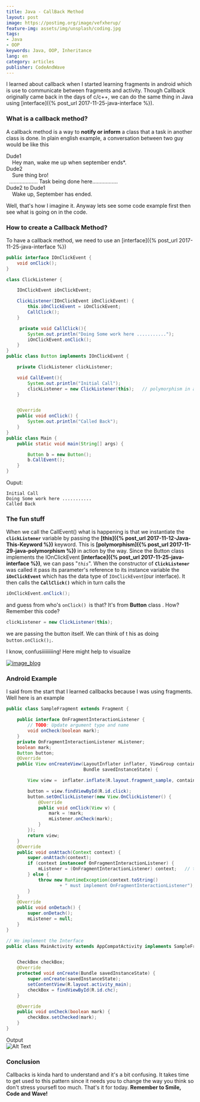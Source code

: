 ```yaml
---
title: Java - CallBack Method
layout: post
image: https://postimg.org/image/vefxherup/
feature-img: assets/img/unsplash/coding.jpg
tags:
- Java
- OOP
keywords: Java, OOP, Inheritance
lang: en
category: articles
publisher: CodeAndWave
---
```


I learned about callback when I started learning fragments in android which is use to communicate between fragments and activity.  Though Callback originally came back in the days of c/c++, we can do the same thing in Java using [interface]({% post_url 2017-11-25-java-interface %}). 

### What is a callback method?

A callback method is a way to **notify or inform** a class that a task  in another class is done. In plain english example, a conversation between two guy would be like this

<p class="callback">
 Dude1<br/>
&nbsp; &nbsp; Hey man, wake me up when september ends*.<br/>
Dude2<br/>
&nbsp; &nbsp; Sure thing bro! <br/>
&nbsp;  ................... Task being done here.................<br/>
 Dude2 to Dude1<br/>
&nbsp; &nbsp; Wake up, September has ended.<br/>
</p>

Well, that's how I imagine it.  Anyway lets see some code example first then see what is going on in the code.

### How to create a Callback Method?
To have a callback method, we need to use an [interface]({% post_url 2017-11-25-java-interface %})

``` java
public interface IOnClickEvent {
    void onClick();
}

class ClickListener {

    IOnClickEvent iOnClickEvent;

    ClickListener(IOnClickEvent iOnClickEvent) {
        this.iOnClickEvent = iOnClickEvent;
        CallClick();
    }

     private void CallClick(){
        System.out.println("Doing Some work here ...........");
        iOnClickEvent.onClick();
    }
}
public class Button implements IOnClickEvent {

    private ClickListener clickListener;

    void CallEvent(){
        System.out.println("Initial Call");
        clickListener = new ClickListener(this);   // polymorphism in action right here!
    }


    @Override
    public void onClick() {
        System.out.println("Called Back");
    }
}
public class Main {
    public static void main(String[] args) {

        Button b = new Button();
        b.CallEvent();
    }
}
```

Ouput:
```
Initial Call
Doing Some work here ...........
Called Back
```



### The fun stuff
When we call the CallEvent() what is happening is that we instantiate the **`clickListener`**  variable by passing the **[this]({% post_url 2017-11-12-Java-This-Keyword %})** keyword. This is **[polymorphism]({% post_url 2017-11-29-java-polymorphism %})** in action by the way. Since the Button class implements the IOnClickEvent **[interface]({% post_url 2017-11-25-java-interface %})**, we can pass "*`this`*". When the constructor of **`ClickListener`** was called it pass its parameter's reference to its  instance variable the **`iOnClickEvent`** which has the data type of `IOnClickEvent`(our interface). It then calls the **`CallClick()`** which in turn calls the 
``` java 
iOnClickEvent.onClick();
```
and guess from  who's `onClick() `is that? It's from **Button** class . How? Remember this code? 

``` java
clickListener = new ClickListener(this);
```
we are passing the button itself.  We can think of t his as doing `button.onClick();`. 

I know, confusiiiiiiiiing! Here might help to visualize


<!-- <img src="{{site.baseurl}}/assets/img/blog/callback.png" alt="Girl in a jacket" style="width:400px;height:400px;">  -->


[![image_blog]({{site.baseurl}}/assets/img/blog/callback.png)]({{site.baseurl}}/assets/img/blog/callback.png)



### Android Example
I said from the start that I learned callbacks because I was using fragments. Well here is an example

``` java 
public class SampleFragment extends Fragment {

    public interface OnFragmentInteractionListener {
        // TODO: Update argument type and name
        void onCheck(boolean mark);
    }
    private OnFragmentInteractionListener mListener;
    boolean mark;
    Button button;
    @Override
    public View onCreateView(LayoutInflater inflater, ViewGroup container,
                             Bundle savedInstanceState) {

        View view =  inflater.inflate(R.layout.fragment_sample, container, false);

        button = view.findViewById(R.id.click);
        button.setOnClickListener(new View.OnClickListener() {
            @Override
            public void onClick(View v) {
                mark = !mark;
                mListener.onCheck(mark);
            }
        });
        return view;
    }
    @Override
    public void onAttach(Context context) {
        super.onAttach(context);
        if (context instanceof OnFragmentInteractionListener) {
            mListener = (OnFragmentInteractionListener) context;   // this is where we attach the main activity to our mListener
        } else {
            throw new RuntimeException(context.toString()
                    + " must implement OnFragmentInteractionListener");
        }
    }
    @Override
    public void onDetach() {
        super.onDetach();
        mListener = null;
    }
}

// We implement the Interface
public class MainActivity extends AppCompatActivity implements SampleFragment.OnFragmentInteractionListener { 


    CheckBox checkBox;
    @Override
    protected void onCreate(Bundle savedInstanceState) {
        super.onCreate(savedInstanceState);
        setContentView(R.layout.activity_main);
        checkBox = findViewById(R.id.chc);
    }

    @Override
    public void onCheck(boolean mark) {
        checkBox.setChecked(mark);
    }
}

```

Output
<br />
![Alt Text](https://media.giphy.com/media/3o752e46d9Y7yP05Ko/giphy.gif)



### Conclusion
Callbacks is kinda hard to understand and it's a bit confusing. It takes time to get used to this pattern since it needs  you to change the way you think so don't stress yoursefl too much. That's it for today. **Remember to Smile, Code and Wave!**